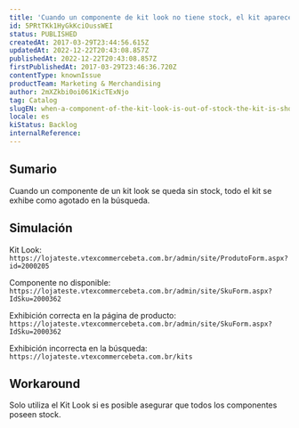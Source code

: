 ```yaml
---
title: 'Cuando un componente de kit look no tiene stock, el kit aparece agotado en la búsqueda'
id: 5PRtTKk1HyGkKciOussWEI
status: PUBLISHED
createdAt: 2017-03-29T23:44:56.615Z
updatedAt: 2022-12-22T20:43:08.857Z
publishedAt: 2022-12-22T20:43:08.857Z
firstPublishedAt: 2017-03-29T23:46:36.720Z
contentType: knownIssue
productTeam: Marketing & Merchandising
author: 2mXZkbi0oi061KicTExNjo
tag: Catalog
slugEN: when-a-component-of-the-kit-look-is-out-of-stock-the-kit-is-shown-as-sold-out-on-searching
locale: es
kiStatus: Backlog
internalReference: 
---
```


## Sumario

Cuando un componente de un kit look se queda sin stock, todo el kit se exhibe como agotado en la búsqueda.

## Simulación

<!--- Conta original era automacaoqa, removemos por conta de EDU-2582 --->

Kit Look: `https://lojateste.vtexcommercebeta.com.br/admin/site/ProdutoForm.aspx?id=2000205`

Componente no disponible: `https://lojateste.vtexcommercebeta.com.br/admin/site/SkuForm.aspx?IdSku=2000362`

Exhibición correcta en la página de producto: `https://lojateste.vtexcommercebeta.com.br/admin/site/SkuForm.aspx?IdSku=2000362`

Exhibición incorrecta en la búsqueda: `https://lojateste.vtexcommercebeta.com.br/kits`

## Workaround

Solo utiliza el Kit Look si es posible asegurar que todos los componentes poseen stock.

